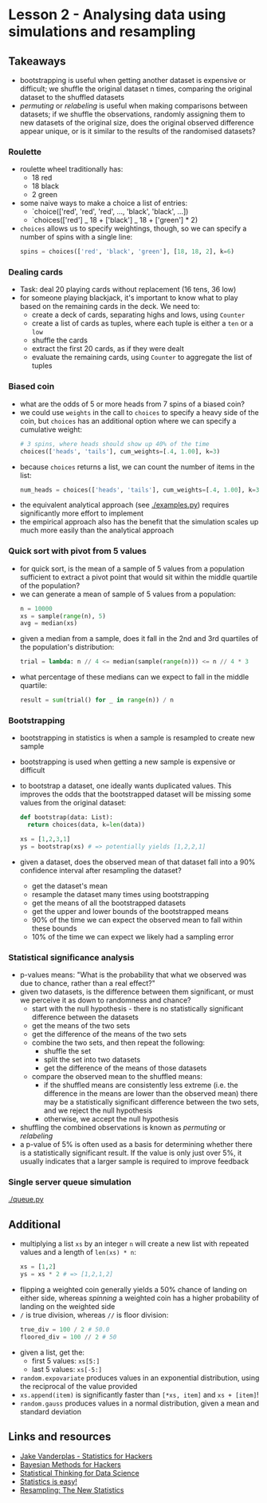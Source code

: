 # Lesson 2 - Analysing data using simulations and resampling

## Takeaways

- bootstrapping is useful when getting another dataset is expensive or difficult;
  we shuffle the original dataset n times, comparing the original dataset to
  the shuffled datasets
- _permuting_ or _relabeling_ is useful when making comparisons between
  datasets; if we shuffle the observations, randomly assigning them to new
  datasets of the original size, does the original observed difference appear
  unique, or is it similar to the results of the randomised datasets?

### Roulette

- roulette wheel traditionally has:
  - 18 red
  - 18 black
  - 2 green
- some naive ways to make a choice a list of entries:
  - `choice(['red', 'red', 'red', ..., 'black', 'black', ...])
  - `choices(['red'] _ 18 + ['black'] _ 18 + ['green'] \* 2)
- `choices` allows us to specify weightings, though, so we can specify a number
  of spins with a single line:
  ```python
  spins = choices(['red', 'black', 'green'], [18, 18, 2], k=6)
  ```

### Dealing cards

- Task: deal 20 playing cards without replacement (16 tens, 36 low)
- for someone playing blackjack, it's important to know what to play based on
  the remaining cards in the deck. We need to:
  - create a deck of cards, separating highs and lows, using `Counter`
  - create a list of cards as tuples, where each tuple is either a `ten` or a `low`
  - shuffle the cards
  - extract the first 20 cards, as if they were dealt
  - evaluate the remaining cards, using `Counter` to aggregate the list of
    tuples

### Biased coin

- what are the odds of 5 or more heads from 7 spins of a biased coin?
- we could use `weights` in the call to `choices` to specify a heavy side of the
  coin, but `choices` has an additional option where we can specify a
  cumulative weight:
  ```python
  # 3 spins, where heads should show up 40% of the time
  choices(['heads', 'tails'], cum_weights=[.4, 1.00], k=3)
  ```
- because `choices` returns a list, we can count the number of items in the
  list:
  ```python
  num_heads = choices(['heads', 'tails'], cum_weights=[.4, 1.00], k=3).count('heads')
  ```
- the equivalent analytical approach (see [./examples.py](./examples.py))
  requires significantly more effort to implement
- the empirical approach also has the benefit that the simulation scales up much
  more easily than the analytical approach

### Quick sort with pivot from 5 values

- for quick sort, is the mean of a sample of 5 values from a population sufficient
  to extract a pivot point that would sit within the middle quartile of the
  population?
- we can generate a mean of sample of 5 values from a population:
  ```python
  n = 10000
  xs = sample(range(n), 5)
  avg = median(xs)
  ```
- given a median from a sample, does it fall in the 2nd and 3rd quartiles of the
  population's distribution:
  ```python
  trial = lambda: n // 4 <= median(sample(range(n))) <= n // 4 * 3
  ```
- what percentage of these medians can we expect to fall in the middle quartile:
  ```python
  result = sum(trial() for _ in range(n)) / n
  ```

### Bootstrapping

- bootstrapping in statistics is when a sample is resampled to create new
  sample
- bootstrapping is used when getting a new sample is expensive or difficult
- to bootstrap a dataset, one ideally wants duplicated values. This improves the
  odds that the bootstrapped dataset will be missing some values from the original
  dataset:

  ```python
  def bootstrap(data: List):
    return choices(data, k=len(data))

  xs = [1,2,3,1]
  ys = bootstrap(xs) # => potentially yields [1,2,2,1]
  ```

- given a dataset, does the observed mean of that dataset fall into a 90%
  confidence interval after resampling the dataset?
  - get the dataset's mean
  - resample the dataset many times using bootstrapping
  - get the means of all the bootstrapped datasets
  - get the upper and lower bounds of the bootstrapped means
  - 90% of the time we can expect the observed mean to fall within these bounds
  - 10% of the time we can expect we likely had a sampling error

### Statistical significance analysis

- p-values means: "What is the probability that what we observed was due
  to chance, rather than a real effect?"
- given two datasets, is the difference between them significant, or must we
  perceive it as down to randomness and chance?
  - start with the null hypothesis - there is no statistically significant
    difference between the datasets
  - get the means of the two sets
  - get the difference of the means of the two sets
  - combine the two sets, and then repeat the following:
    - shuffle the set
    - split the set into two datasets
    - get the difference of the means of those datasets
  - compare the observed mean to the shuffled means:
    - if the shuffled means are consistently less extreme (i.e. the difference
      in the means are lower than the observed mean) there may be a statistically
      significant difference between the two sets, and we reject the null
      hypothesis
    - otherwise, we accept the null hypothesis
- shuffling the combined observations is known as _permuting_ or _relabeling_
- a p-value of 5% is often used as a basis for determining whether there is a
  statistically significant result. If the value is only just over 5%, it
  usually indicates that a larger sample is required to improve feedback

### Single server queue simulation

[./queue.py](./queue.py)

## Additional

- multiplying a list `xs` by an integer `n` will create a new list with repeated
  values and a length of `len(xs) * n`:
  ```python
  xs = [1,2]
  ys = xs * 2 # => [1,2,1,2]
  ```
- flipping a weighted coin generally yields a 50% chance of landing on either
  side, whereas _spinning_ a weighted coin has a higher probability of landing
  on the weighted side
- `/` is true division, whereas `//` is floor division:
  ```python
  true_div = 100 / 2 # 50.0
  floored_div = 100 // 2 # 50
  ```
- given a list, get the:
  - first 5 values: `xs[5:]`
  - last 5 values: `xs[-5:]`
- `random.expovariate` produces values in an exponential distribution, using the
  reciprocal of the value provided
- `xs.append(item)` is significantly faster than `[*xs, item]` and `xs + [item]`!
- `random.gauss` produces values in a normal distribution, given a mean and
  standard deviation

## Links and resources

- [Jake Vanderplas - Statistics for Hackers](https://www.youtube.com/watch?v=Iq9DzN6mvYA)
- [Bayesian Methods for Hackers](https://github.com/CamDavidsonPilon/Probabilistic-Programming-and-Bayesian-Methods-for-Hackers)
- [Statistical Thinking for Data Science](https://www.youtube.com/watch?v=TGGGDpb04Yc)
- [Statistics is easy!](https://www.goodreads.com/book/show/6001341-statistics-is-easy)
- [Resampling: The New Statistics](https://www.goodreads.com/book/show/2953659-resampling)
